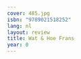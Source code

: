 ```yaml
---
cover: 485.jpg
isbn: "9789021518252"
lang: nl
layout: review
title: Wat & Hoe Frans
year: 0
---
```


